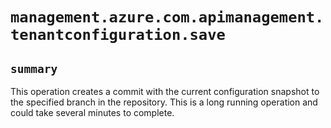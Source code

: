 # `management.azure.com.apimanagement.tenantconfiguration.save`

## `summary`
This operation creates a commit with the current configuration snapshot to the specified branch in the repository. This is a long running operation and could take several minutes to complete.


